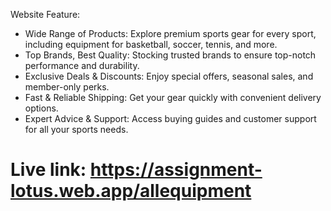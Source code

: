 Website Feature:

* Wide Range of Products: Explore premium sports gear for every sport, including    equipment    for basketball, soccer, tennis, and more.
* Top Brands, Best Quality: Stocking trusted brands to ensure top-notch performance and durability.
* Exclusive Deals & Discounts: Enjoy special offers, seasonal sales, and member-only perks.
* Fast & Reliable Shipping: Get your gear quickly with convenient delivery options.
* Expert Advice & Support: Access buying guides and customer support for all your sports needs.


# Live link: https://assignment-lotus.web.app/allequipment